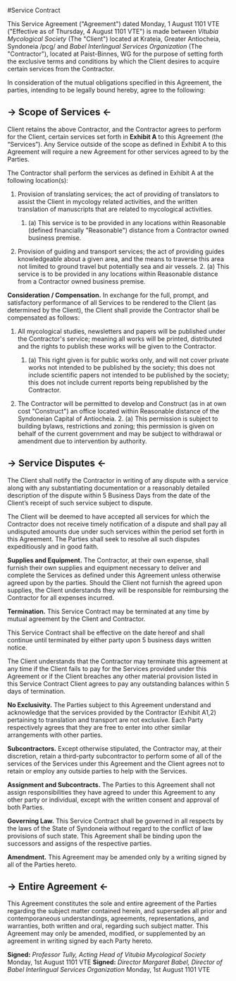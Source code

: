 #Service Contract

This Service Agreement ("Agreement") dated Monday, 1 August 1101 VTE ("Effective as of Thursday, 4 August 1101 VTE") is made between *Vitubia Mycological Society* (The "Client") located at Krateia, Greater Antiocheia, Syndoneia /pcg/ and *Babel Interlingual Services Organization* (The "Contractor"), located at Paist-Binnes, WG for the purpose of setting forth the exclusive terms and conditions by which the Client desires to acquire certain services from the Contractor. 

In consideration of the mutual obligations specified in this Agreement, the parties, intending to be legally bound hereby, agree to the following:

## -> Scope of Services <-
Client retains the above Contractor, and the Contractor agrees to perform for the Client, certain services set forth in **Exhibit A** to this Agreement (the “Services”). Any Service outside of the scope as defined in Exhibit A to this Agreement will require a new Agreement for other services agreed to by the Parties.

The Contractor shall perform the services as defined in Exhibit A at the following location(s):

1. Provision of translating services; the act of providing of translators to assist the Client in mycology related activities, and the written translation of manuscripts that are related to mycological activities.
	1. (a) This service is to be provided in any locations within Reasonable (defined financially "Reasonable") distance from a Contractor owned business premise.

2. Provision of guiding and transport services; the act of providing guides knowledgeable about a given area, and the means to traverse this area not limited to ground travel but potentially sea and air vessels.
	2. (a) This service is to be provided in any locations within Reasonable distance from a Contractor owned business premise.

**Consideration / Compensation.** In exchange for the full, prompt, and satisfactory performance of all Services to be rendered to the Client (as determined by the Client), the Client shall provide the Contractor shall be compensated as follows:

1. All mycological studies, newsletters and papers will be published under the Contractor's service; meaning all works will be printed, distributed and the rights to publish these works will be given to the Contractor.
	1. (a) This right given is for public works only, and will not cover private works not intended to be published by the society; this does not include scientific papers not intended to be published by the society; this does not include current reports being republished by the Contractor.

2. The Contractor will be permitted to develop and Construct (as in at own cost "Construct") an office located within Reasonable distance of the Syndoneian Capital of Antiocheia.
	2. (a) This permission is subject to building bylaws, restrictions and zoning; this permission is given on behalf of the current government and may be subject to withdrawal or amendment due to intervention by authority.

## -> Service Disputes <-
The Client shall notify the Contractor in writing of any dispute with a service along with any substantiating documentation or a reasonably detailed description of the dispute within 5 Business Days from the date of the Client’s receipt of such service subject to dispute.

The Client will be deemed to have accepted all services for which the Contractor does not receive timely notification of a dispute and shall pay all undisputed amounts due under such services within the period set forth in this Agreement. The Parties shall seek to resolve all such disputes expeditiously and in good faith.

**Supplies and Equipment.** The Contractor, at their own expense, shall furnish their own supplies and equipment necessary to deliver and complete the Services as defined under this Agreement unless otherwise agreed upon by the parties. Should the Client not furnish the agreed upon supplies, the Client understands they will be responsible for reimbursing the Contractor for all expenses incurred.

**Termination.** This Service Contract may be terminated at any time by mutual agreement by the Client and Contractor.

This Service Contract shall be effective on the date hereof and shall continue until terminated by either party upon 5 business days written notice.

The Client understands that the Contractor may terminate this agreement at any time if the Client fails to pay for the Services provided under this Agreement or if the Client breaches any other material provision listed in this Service Contract Client agrees to pay any outstanding balances within 5 days of termination.

**No Exclusivity.** The Parties subject to this Agreement understand and acknowledge that the services provided by the Contractor (Exhibit A1,2) pertaining to translation and transport are not exclusive. Each Party respectively agrees that they are free to enter into other similar arrangements with other parties.

**Subcontractors.** Except otherwise stipulated, the Contractor may, at their discretion, retain a third-party subcontractor to perform some of all of the services of the Services under this Agreement and the Client agrees not to retain or employ any outside parties to help with the Services.

**Assignment and Subcontracts.** The Parties to this Agreement shall not assign responsibilities they have agreed to under this Agreement to any other party or individual, except with the written consent and approval of both Parties.

**Governing Law.** This Service Contract shall be governed in all respects by the laws of the State of Syndoneia without regard to the conflict of law provisions of such state. This Agreement shall be binding upon the successors and assigns of the respective parties.

**Amendment.** This Agreement may be amended only by a writing signed by all of the Parties hereto.

## -> Entire Agreement <-
This Agreement constitutes the sole and entire agreement of the Parties regarding the subject matter contained herein, and supersedes all prior and contemporaneous understandings, agreements, representations, and warranties, both written and oral, regarding such subject matter. This Agreement may only be amended, modified, or supplemented by an agreement in writing signed by each
Party hereto.

**Signed:** *Professor Tully, Acting Head of Vitubia Mycological Society* Monday, 1st August 1101 VTE
**Signed:** *Director Margaret Babel, Director of Babel Interlingual Services Organization* Monday, 1st August 1101 VTE